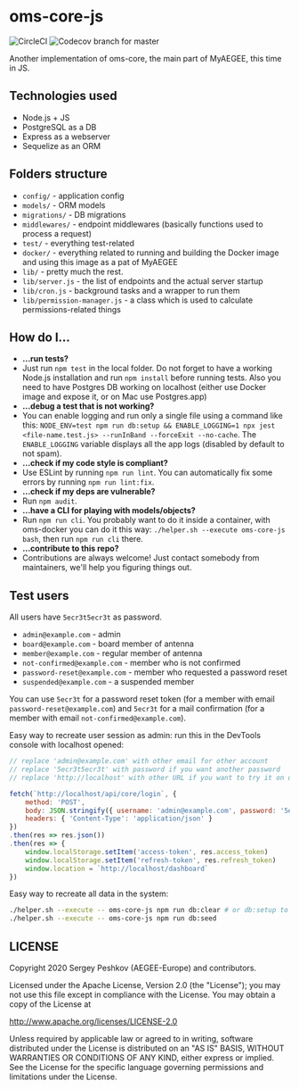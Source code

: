 # oms-core-js

![CircleCI](https://img.shields.io/circleci/build/github/AEGEE/oms-core-js)
![Codecov branch for master](https://img.shields.io/codecov/c/github/AEGEE/oms-core-js.svg)

Another implementation of oms-core, the main part of MyAEGEE, this time in JS.



## Technologies used

- Node.js + JS
- PostgreSQL as a DB
- Express as a webserver
- Sequelize as an ORM

## Folders structure
- `config/` - application config
- `models/` - ORM models
- `migrations/` - DB migrations
- `middlewares/` - endpoint middlewares (basically functions used to process a request)
- `test/` - everything test-related
- `docker/` - everything related to running and building the Docker image and using this image as a pat of MyAEGEE
- `lib/` - pretty much the rest.
- `lib/server.js` - the list of endpoints and the actual server startup
- `lib/cron.js` - background tasks and a wrapper to run them
- `lib/permission-manager.js` - a class which is used to calculate permissions-related things

## How do I...

- **...run tests?**  
- Just run `npm test` in the local folder. Do not forget to have a working Node.js installation and run `npm install` before running tests. Also you need to have Postgres DB working on localhost (either use Docker image and expose it, or on Mac use Postgres.app)
- **...debug a test that is not working?**
- You can enable logging and run only a single file using a command like this: `NODE_ENV=test npm run db:setup && ENABLE_LOGGING=1 npx jest <file-name.test.js> --runInBand --forceExit --no-cache`. The `ENABLE_LOGGING` variable displays all the app logs (disabled by default to not spam).
- **...check if my code style is compliant?**
- Use ESLint by running `npm run lint`. You can automatically fix some errors by running `npm run lint:fix`.
- **...check if my deps are vulnerable?**
- Run `npm audit`.
- **...have a CLI for playing with models/objects?**
- Run `npm run cli`. You probably want to do it inside a container, with oms-docker you can do it this way: `./helper.sh --execute oms-core-js bash`, then run `npm run cli` there.
- **...contribute to this repo?**
- Contributions are always welcome! Just contact somebody from maintainers, we'll help you figuring things out.

## Test users

All users have `5ecr3t5ecr3t` as password.

- `admin@example.com` - admin
- `board@example.com` - board member of antenna
- `member@example.com` - regular member of antenna
- `not-confirmed@example.com` - member who is not confirmed
- `password-reset@example.com` - member who requested a password reset
- `suspended@example.com` - a suspended member

You can use `5ecr3t` for a password reset token (for a member with email `password-reset@example.com`) and `5ecr3t` for a mail confirmation (for a member with email `not-confirmed@example.com`).

Easy way to recreate user session as admin: run this in the DevTools console with localhost opened:

```js
// replace 'admin@example.com' with other email for other account
// replace '5ecr3t5ecr3t' with password if you want another password
// replace 'http://localhost' with other URL if you want to try it on other domain

fetch(`http://localhost/api/core/login`, {
    method: 'POST',
    body: JSON.stringify({ username: 'admin@example.com', password: '5ecr3t5ecr3t' }),
    headers: { 'Content-Type': 'application/json' }
})
.then(res => res.json())
.then(res => {
    window.localStorage.setItem('access-token', res.access_token)
    window.localStorage.setItem('refresh-token', res.refresh_token)
    window.location = `http://localhost/dashboard`
})
```

Easy way to recreate all data in the system:
```sh
./helper.sh --execute -- oms-core-js npm run db:clear # or db:setup to drop the db schema and create it again
./helper.sh --execute -- oms-core-js npm run db:seed
```

## LICENSE

Copyright 2020 Sergey Peshkov (AEGEE-Europe) and contributors.

Licensed under the Apache License, Version 2.0 (the "License");
you may not use this file except in compliance with the License.
You may obtain a copy of the License at

<http://www.apache.org/licenses/LICENSE-2.0>

Unless required by applicable law or agreed to in writing, software
distributed under the License is distributed on an "AS IS" BASIS,
WITHOUT WARRANTIES OR CONDITIONS OF ANY KIND, either express or implied.
See the License for the specific language governing permissions and
limitations under the License.
